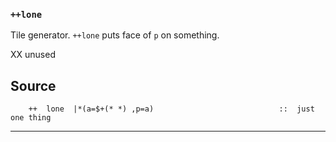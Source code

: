 ### `++lone`

Tile generator. `++lone` puts face of `p` on something.

XX unused

Source
------

        ++  lone  |*(a=$+(* *) ,p=a)                            ::  just one thing



***
